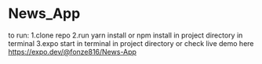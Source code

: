 # News_App
to run:
1.clone repo
2.run yarn install or npm install in project directory in terminal
3.expo start in terminal in project directory
or check live demo here
https://expo.dev/@fonze816/News-App
